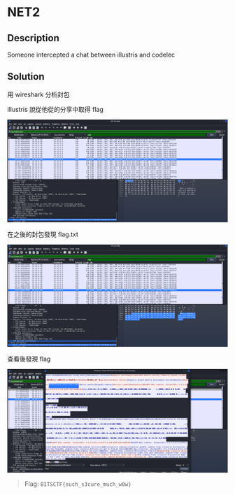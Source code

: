 # NET2

## Description

Someone intercepted a chat between illustris and codelec

## Solution

用 wireshark 分析封包

illustris 說從他從的分享中取得 flag

![image](../image/y3f725.png)

在之後的封包發現 flag.txt

![image](../image/bv86ek.png)

查看後發現 flag

![image](../image/4lsztj.png)

> Flag: `BITSCTF{such_s3cure_much_w0w}`
